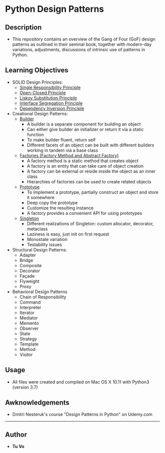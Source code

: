 # Python Design Patterns

## Description
* This repository contains an overview of the Gang of Four (GoF) design patterns as outlined in their seminal book, together with modern-day variations, adjustments, discussions of intrinsic use of patterns in Python.

## Learning Objectives
* SOLID Design Principles:
  * [Single Responsibility Principle](/solid/single_responsibility.py)
  * [Open-Closed Principle](/solid/open_closed.py)
  * [Liskov Substitution Principle](/solid/liskov.py)
  * [Interface Segregation Principle](/solid/interface_segregation.py)
  * [Dependency Inversion Principle](/solid/dependency_inversion.py)
* Creational Design Patterns:
  * [Builder](/builder)
    * A builder is a separate component for building an object
    * Can either give builder an initializer or return it via a static function
    * To make builder fluent, return self
    * Different facets of an object can be built with different builders working in tandem via a base class
  * [Factories (Factory Method and Abstract Factory)](/factories)
    * A factory method is a static method that creates object
    * A factory is an entity that can take care of object creation
    * A factory can be external or reside inside the object as an inner class
    * Hierarchies of factories can be used to create related objects
  * [Prototype](/prototype)
    * To implement a prototype, partially construct an object and store it somewhere
    * Deep copy the prototype
    * Customize the resulting instance
    * A factory provides a convenient API for using prototypes
  * [Singleton](/singleton)
    * Different realizations of Singleton: custom allocator, decorator, metaclass
    * Laziness is easy, just init on first request
    * Monostate variation
    * Testability issues
* Structural Design Patterns:
  * Adapter
  * Bridge
  * Composite
  * Decorator
  * Façade
  * Flyweight
  * Proxy
* Behavioral Design Patterns
  * Chain of Responsibility
  * Command
  * Interpreter
  * Iterator
  * Mediator
  * Memento
  * Observer
  * State
  * Strategy
  * Template
  * Method
  * Visitor

## Usage

* All files were created and compiled on Mac OS X 10.11 with Python3 (version 3.7)

## Awknowledgements
* Dmitri Nesteruk's course "Design Patterns in Python" on Udemy.com

---

## Author
* __Tu Vo__
